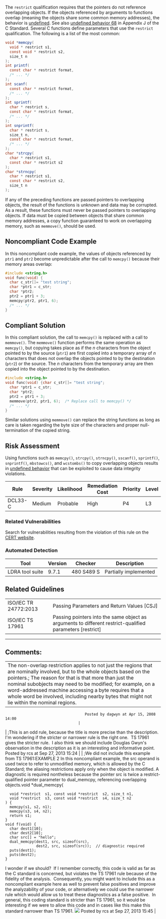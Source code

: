 The `restrict` qualification requires that the pointers do not reference overlapping objects. If the objects referenced by arguments to functions overlap (meaning the objects share some common memory addresses), the behavior is [undefined](BB.-Definitions_87152273.html#BB.Definitions-undefinedbehavior). See also [undefined behavior 68](CC.-Undefined-Behavior_87152280.html#CC.UndefinedBehavior-ub_68) in Appendix J of the C Standard.
Several C functions define parameters that use the `restrict` qualification. The following is a list of the most common:
``` java
void *memcpy(
  void * restrict s1,
  const void * restrict s2,
  size_t n
);
int printf(
  const char * restrict format,
  /* ... */
);
int scanf(
  const char * restrict format,
  /* ... */
);
int sprintf(
  char * restrict s,
  const char * restrict format,
  /* ... */
);
int snprintf(
  char * restrict s,
  size_t n,
  const char * restrict format,
  /* ... */
);
char *strcpy(
  char * restrict s1,
  const char * restrict s2
);
char *strncpy(
  char * restrict s1,
  const char * restrict s2,
  size_t n
);
```
If any of the preceding functions are passed pointers to overlapping objects, the result of the functions is unknown and data may be corrupted. As a result, these functions must never be passed pointers to overlapping objects. If data must be copied between objects that share common memory addresses, a copy function guaranteed to work on overlapping memory, such as `memmove()`, should be used.
## Noncompliant Code Example
In this noncompliant code example, the values of objects referenced by `ptr1` and `ptr2` become unpredictable after the call to `memcpy()` because their memory areas overlap:
``` c
#include <string.h>
void func(void) {
  char c_str[]= "test string";
  char *ptr1 = c_str;
  char *ptr2;
  ptr2 = ptr1 + 3;
  memcpy(ptr2, ptr1, 6);
  /* ... */
}
```
## Compliant Solution
In this compliant solution, the call to `memcpy()` is replaced with a call to `memmove()`. The `memmove()` function performs the same operation as `memcpy()`, but copying takes place as if the *n* characters from the object pointed to by the source (`ptr1`) are first copied into a temporary array of *n* characters that does not overlap the objects pointed to by the destination (`ptr2`) or the source. The *n* characters from the temporary array are then copied into the object pointed to by the destination.
``` c
#include <string.h>
void func(void) {char c_str[]= "test string";
  char *ptr1 = c_str;
  char *ptr2;
  ptr2 = ptr1 + 3;
  memmove(ptr2, ptr1, 6);  /* Replace call to memcpy() */
  /* ... */
}
```
Similar solutions using `memmove()` can replace the string functions as long as care is taken regarding the byte size of the characters and proper null-termination of the copied string.
## Risk Assessment
Using functions such as `memcpy()`, `strcpy()`, `strncpy()`, `sscanf()`, `sprintf()`, `snprintf()`, `mbstowcs()`, and `wcstombs()` to copy overlapping objects results in [undefined behavior](BB.-Definitions_87152273.html#BB.Definitions-undefinedbehavior) that can be exploited to cause data integrity violations.

| Rule | Severity | Likelihood | Remediation Cost | Priority | Level |
| ----|----|----|----|----|----|
| DCL33-C | Medium | Probable | High | P4 | L3 |

### Related Vulnerabilities
Search for vulnerabilities resulting from the violation of this rule on the [CERT website](https://www.kb.cert.org/vulnotes/bymetric?searchview&query=FIELD+KEYWORDS+contains+DCL33-C).
### Automated Detection

| Tool | Version | Checker | Description |
| ----|----|----|----|
| LDRA tool suite | 9.7.1 | 480 S489 S | Partially implemented |

## Related Guidelines

|  |  |
| ----|----|
| ISO/IEC TR 24772:2013 | Passing Parameters and Return Values [CSJ] |
| ISO/IEC TS 17961 | Passing pointers into the same object as arguments to different restrict-qualified parameters [restrict] |

------------------------------------------------------------------------
[](https://www.securecoding.cert.org/confluence/display/seccode/DCL32-C.+Guarantee+that+mutually+visible+identifiers+are+unique?showChildren=false&showComments=false) [](https://www.securecoding.cert.org/confluence/pages/viewpage.action?pageId=331) [](https://www.securecoding.cert.org/confluence/display/seccode/DCL34-C.+Use+volatile+for+data+that+cannot+be+cached?showChildren=false&showComments=false)
## Comments:

|  |
| ----|
| The non-overlap restriction applies to not just the regions that are nominally involved, but to the whole objects based on the pointers.; The reason for that is that more than just the nominal subobjects may need to be modified; for example, on a word-addressed machine accessing a byte requires that a whole word be involved, including nearby bytes that might not lie within the nominal regions.
                                        Posted by dagwyn at Apr 15, 2008 14:00
                                     |
| ;This is an odd rule, because the title is more precise than the description.  I'm wondering if the stricter or narrower rule is the right one.  TS 17961 gives the stricter rule.  I also think we should include Douglas Gwyn's observation in the description as it is an interesting and informative point.
                                        Posted by rcs at Sep 27, 2013 15:24
                                     |
| ;We did not include this example from TS 17961:EXAMPLE 2 In this noncompliant example, the src operand is used twice to refer to unmodified memory, which is allowed by the C Standard; the aliasing restrictions apply only when the object is modified. A diagnostic is required nontheless because the pointer src is twice a restrict-qualified pointer parameter to dual_memcpy, referencing overlapping objects.void *dual_memcpy(

      void *restrict  s1, const void *restrict  s2, size_t n1,
      void *restrict  s3, const void *restrict  s4, size_t n2
    ) {
      memcpy(s1, s2, n1);
      memcpy(s3, s4, n2);
      return s1;
    }
    void f(void) {
      char dest1[10];
      char dest2[10];
      char src[] = "hello";
      dual_memcpy(dest1, src, sizeof(src),
                  dest2, src, sizeof(src));  // diagnostic required
      puts(dest1);
      puts(dest2);
    }
I wonder if we should?  If I remember correctly, this code is valid as far as the C standard is concerned, but violates the TS 17961 rule because of the fidelity of the analysis.  Consequently, you might want to include this as a noncompliant example here as well to prevent false positives and improve the analyzability of your code, or alternatively we could use the narrower rule which would allow us to treat these diagnostics as a false positive. 
In general, this coding standard is stricter than TS 17961, so it would be interesting if we were to allow this code and in cases like this make this standard narrower than TS 17961.
![](images/icons/contenttypes/comment_16.png) Posted by rcs at Sep 27, 2013 15:45
\|
